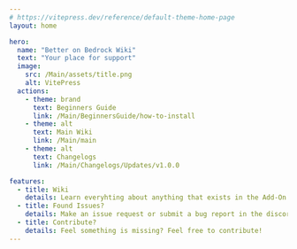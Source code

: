 ```yaml
---
# https://vitepress.dev/reference/default-theme-home-page
layout: home

hero:
  name: "Better on Bedrock Wiki"
  text: "Your place for support"
  image:
    src: /Main/assets/title.png
    alt: VitePress
  actions:
    - theme: brand
      text: Beginners Guide
      link: /Main/BeginnersGuide/how-to-install
    - theme: alt
      text: Main Wiki
      link: /Main/main
    - theme: alt
      text: Changelogs
      link: /Main/Changelogs/Updates/v1.0.0

features:
  - title: Wiki
    details: Learn everyhting about anything that exists in the Add-On
  - title: Found Issues?
    details: Make an issue request or submit a bug report in the discord server!
  - title: Contribute?
    details: Feel something is missing? Feel free to contribute!
---
```


